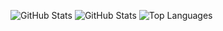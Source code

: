 ![GitHub Stats](https://github-readme-stats.vercel.app/api?username=Matei-Stefan-Militaru&show_icons=true&theme=radical)
![GitHub Stats](https://github-readme-stats.vercel.app/api?username=TU_NOMBRE_DE_USUARIO&show_icons=true&count_private=true&theme=radical)
![Top Languages](https://github-readme-stats.vercel.app/api/top-langs/?username=TU_NOMBRE_DE_USUARIO&layout=compact&theme=radical)

